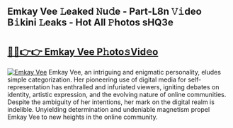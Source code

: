 ## Emkay Vee 𝙻eaked 𝙽u𝚍e - Part-L8n 𝚅𝚒deo B𝚒kini 𝙻eaks - Hot All 𝙿hotos sHQ3e

# <h2><a href="http://ld52utu.urlbe.top/?page=Emkay+Vee">🔗🔗👉👉 Emkay Vee P𝚑oto𝚜Vid𝚎o</a></h2>

[![Emkay Vee](https://i.imgur.com/eBuTRDB.gif)](http://ld52utu.urlbe.top/?page=Emkay+Vee)
Emkay Vee, an intriguing and enigmatic personality, eludes simple categorization. Her pioneering use of digital media for self-representation has enthralled and infuriated viewers, igniting debates on identity, artistic expression, and the evolving nature of online communities. Despite the ambiguity of her intentions, her mark on the digital realm is indelible. Unyielding determination and undeniable magnetism propel Emkay Vee to new heights in the online community.
